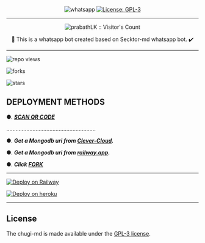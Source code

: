  
 </a>
</p>  
<p align="center">
  <a aria-label="https://chat.whatsapp.com/HynyyBn2Mp0FPUZywqhD1M" target="_blank">
    <img alt="whatsapp" src="https://img.shields.io/badge/Join Group-25D366?style=for-the-badge&logo=whatsapp&logoColor=white" />
  </a>
  <a aria-label="Secktor is free to use" href="https://github.com/SamPandey001/Secktor-Md/blob/main/LICENCE" target="_blank">
    <img alt="License: GPL-3" src="https://badges.frapsoft.com/os/gpl/gpl.png?v=103)](https://opensource.org/licenses/GPL-3.0/" target="_blank" />
  </a>

</p>

---

<p align="center"><img src="https://profile-counter.glitch.me/{prabathLK}/count.svg" alt="prabathLK :: Visitor's Count" /></p>

  <p align="center"> 🔴 This is a whatsapp bot created based on Secktor-md whatsapp bot. ✔️

  

---

![repo views](https://hits.seeyoufarm.com/api/count/incr/badge.svg?url=https%3A%2F%2Fgithub.com%2Fsataniceypz%2FCHUGI-MD&count_bg=%2379C83D&title_bg=%23555555&icon=gitpod.svg&icon_color=%23E7E7E7&title=Views&edge_flat=false)

![forks](https://img.shields.io/github/forks/sataniceypz/CHUGI-MD?label=Forks&style=social)

![stars](https://img.shields.io/github/stars/sataniceypz/CHUGI-MD?style=social)

  

 ## DEPLOYMENT METHODS

  

●. ***[SCAN QR CODE ](https://shorturl.at/ampqF/)***
  
..........................................................

●. ***Get a Mongodb uri from [Clever-Cloud](https://api.clever-cloud.com/v2/session/login).***

●. ***Get a Mongodb uri from [railway.app](https://railway.app).***

●.  ***Click [FORK](https://github.com/sataniceypz/CHUGI-MD/fork)***

---


[![Deploy on Railway](https://railway.app/button.svg)](https://railway.app/template/NO4jvb?referralCode=iM43z3)

[![Deploy on heroku](https://www.herokucdn.com/deploy/button.svg)](https://dashboard.heroku.com/new?button-url=https://github.com/sataniceypz/CHUGI-MD&template=https://github.com/sataniceypz/CHUGI-MD.git)

  

 


 ---

## License

The chugi-md is made available under the [GPL-3 license](https://github.com/sataniceypz/CHUGI-MD/blob/main/LICENCE). 
